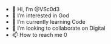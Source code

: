 - 👋 Hi, I’m @VSc0d3
- 👀 I’m interested in God
- 🌱 I’m currently learning Code
- 💞️ I’m looking to collaborate on Digital 
- 📫 How to reach me 0

<!---
VSc0d3/VSc0d3 is a ✨ special ✨ repository because its `README.md` (this file) appears on your GitHub profile.
You can click the Preview link to take a look at your changes.
--->
